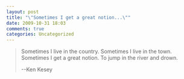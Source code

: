 ```yaml
---
layout: post
title: "\"Sometimes I get a great notion...\""
date: 2009-10-31 18:03
comments: true
categories: Uncategorized
---
```

<blockquote>Sometimes I live in the country.
Sometimes I live in the town.
Sometimes I get a great notion.
To jump in the river and drown.

--Ken Kesey</blockquote>

<div class="zemanta-pixie" style="margin-top:10px;height:15px;"><img class="zemanta-pixie-img" alt="" src="http://img.zemanta.com/pixy.gif?x-id=f1da2028-8664-4130-8f4c-a1908f13649e" style="border:none;float:right;" /><span class="zem-script more-related pretty-attribution"></span></div>
